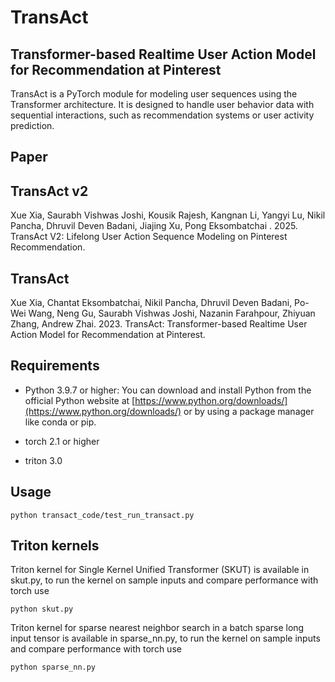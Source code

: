 # TransAct 
## Transformer-based Realtime User Action Model for Recommendation at Pinterest

TransAct is a PyTorch module for modeling user sequences using the Transformer architecture. It is designed to handle user behavior data with sequential interactions, such as recommendation systems or user activity prediction.

## Paper
## TransAct v2
Xue Xia, Saurabh Vishwas Joshi, Kousik Rajesh, 
Kangnan Li, Yangyi Lu, Nikil Pancha,
Dhruvil Deven Badani, Jiajing Xu, Pong Eksombatchai . 2025.
TransAct V2: Lifelong User Action Sequence Modeling on Pinterest Recommendation.

## TransAct
Xue Xia, Chantat Eksombatchai, Nikil Pancha, Dhruvil Deven Badani, Po-
Wei Wang, Neng Gu, Saurabh Vishwas Joshi, Nazanin Farahpour, Zhiyuan
Zhang, Andrew Zhai. 2023. TransAct: Transformer-based Realtime User
Action Model for Recommendation at Pinterest.

## Requirements

- Python 3.9.7 or higher: You can download and install Python from the official Python website at [https://www.python.org/downloads/](https://www.python.org/downloads/) or by using a package manager like conda or pip.

- torch 2.1 or higher
- triton 3.0
   
## Usage
```
python transact_code/test_run_transact.py
```

## Triton kernels
Triton kernel for Single Kernel Unified Transformer (SKUT) is available in skut.py, to run the kernel on sample inputs and compare performance with torch use
```
python skut.py
```

Triton kernel for sparse nearest neighbor search in a batch sparse long input tensor is available in sparse_nn.py, to run the kernel on sample inputs and compare performance with torch use
```
python sparse_nn.py
```
